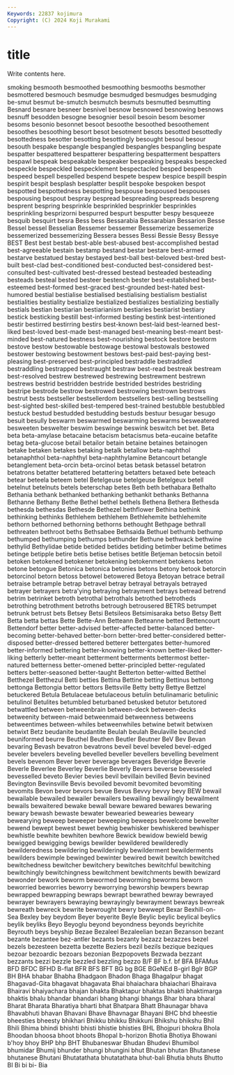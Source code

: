 ```yaml
---
Keywords: 22837 kojimura
Copyright: (C) 2024 Koji Murakami
---
```


# title

Write contents here.



smoking
besmooth besmoothed besmoothing besmooths besmother besmottered besmouch besmudge besmudged besmudges
besmudging be-smut besmut be-smutch besmutch besmuts besmutted besmutting Besnard besnare
besneer besnivel besnow besnowed besnowing besnows besnuff besodden besogne besognier
besoil besoin besom besomer besoms besonio besonnet besoot besoothe besoothed
besoothement besoothes besoothing besort besot besotment besots besotted besottedly besottedness
besotter besotting besottingly besought besoul besour besouth bespake bespangle bespangled
bespangles bespangling bespate bespatter bespattered bespatterer bespattering bespatterment bespatters bespawl
bespeak bespeakable bespeaker bespeaking bespeaks bespecked bespeckle bespeckled bespecklement bespectacled
besped bespeech bespeed bespell bespelled bespend bespete bespew bespice bespill
bespin bespirit bespit besplash besplatter besplit bespoke bespoken bespot bespotted
bespottedness bespotting bespouse bespoused bespouses bespousing bespout bespray bespread bespreading
bespreads bespreng besprent bespring besprinkle besprinkled besprinkler besprinkles besprinkling besprizorni
bespurred bespurt besputter bespy besqueeze besquib besquirt besra Bess bess
Bessarabia Bessarabian Bessarion Besse Bessel bessel Besselian Bessemer bessemer Bessemerize
bessemerize bessemerized bessemerizing Bessera besses Bessi Bessie Bessy Bessye BEST
Best best bestab best-able best-abused best-accomplished bestad best-agreeable bestain bestamp
bestand bestar bestare best-armed bestarve bestatued bestay bestayed best-ball best-beloved
best-bred best-built best-clad best-conditioned best-conducted best-considered best-consulted best-cultivated best-dressed bestead
besteaded besteading besteads besteal bested besteer bestench bester best-established best-esteemed
best-formed best-graced best-grounded best-hated best-humored bestial bestialise bestialised bestialising bestialism
bestialist bestialities bestiality bestialize bestialized bestializes bestializing bestially bestials bestian
bestiarian bestiarianism bestiaries bestiarist bestiary bestick besticking bestill best-informed besting
bestink best-intentioned bestir bestirred bestirring bestirs best-known best-laid best-learned best-liked
best-loved best-made best-managed best-meaning best-meant best-minded best-natured bestness best-nourishing bestock
bestore bestorm bestove bestow bestowable bestowage bestowal bestowals bestowed bestower
bestowing bestowment bestows best-paid best-paying best-pleasing best-preserved best-principled bestraddle bestraddled
bestraddling bestrapped bestraught bestraw best-read bestreak bestream best-resolved bestrew bestrewed
bestrewing bestrewment bestrewn bestrews bestrid bestridden bestride bestrided bestrides bestriding
bestripe bestrode bestrow bestrowed bestrowing bestrown bestrows bestrut bests bestseller
bestsellerdom bestsellers best-selling bestselling best-sighted best-skilled best-tempered best-trained bestubble bestubbled
bestuck bestud bestudded bestudding bestuds bestuur besugar besugo besuit besully
beswarm beswarmed beswarming beswarms besweatered besweeten beswelter beswim beswinge beswink
beswitch bet bet. Beta beta beta-amylase betacaine betacism betacismus beta-eucaine
betafite betag beta-glucose betail betailor betain betaine betaines betainogen betake
betaken betakes betaking betalk betallow beta-naphthol betanaphthol beta-naphthyl beta-naphthylamine Betancourt
betangle betanglement beta-orcin beta-orcinol betas betask betassel betatron betatrons betatter
betattered betattering betatters betaxed bete beteach betear beteela beteem betel
Betelgeuse betelgeuse Betelgeux betell betelnut betelnuts betels beterschap betes Beth
beth bethabara Bethalto Bethania bethank bethanked bethanking bethankit bethanks Bethanna
Bethanne Bethany Bethe Bethel bethel bethels Bethena Bethera Bethesda bethesda
bethesdas Bethesde Bethezel bethflower Bethina bethink bethinking bethinks Bethlehem bethlehem
Bethlehemite bethlehemite bethorn bethorned bethorning bethorns bethought Bethpage bethrall bethreaten
bethroot beths Bethsabee Bethsaida Bethuel bethumb bethump bethumped bethumping bethumps
bethunder Bethune bethwack bethwine bethylid Bethylidae betide betided betides betiding
betimber betime betimes betinge betipple betire betis betise betises betitle
Betjeman betocsin betoil betoken betokened betokener betokening betokenment betokens beton
betone betongue Betonica betonica betonies betons betony betook betorcin betorcinol
betorn betoss betowel betowered Betoya Betoyan betrace betrail betraise betrample
betrap betravel betray betrayal betrayals betrayed betrayer betrayers betra'ying betraying
betrayment betrays betread betrend betrim betrinket betroth betrothal betrothals betrothed
betrotheds betrothing betrothment betroths betrough betrousered BETRS betrumpet betrunk betrust
bets Betsey Betsi Betsileos Betsimisaraka betso Betsy Bett Betta betta
bettas Bette Bette-Ann Betteann Betteanne betted Bettencourt Bettendorf better better-advised
better-affected better-balanced better-becoming better-behaved better-born better-bred better-considered better-disposed better-dressed bettered
betterer bettergates better-humored better-informed bettering better-knowing better-known better-liked better-liking betterly
better-meant betterment betterments bettermost better-natured betterness better-omened better-principled better-regulated betters
better-seasoned better-taught Betterton better-witted Betthel Betthezel Betthezul Betti betties Bettina
Bettine betting Bettinus bettong bettonga Bettongia bettor bettors Bettsville Betty
betty Bettye Bettzel betuckered Betula Betulaceae betulaceous betulin betulinamaric betulinic
betulinol Betulites betumbled beturbaned betusked betutor betutored betwattled between betweenbrain
between-deck between-decks betweenity between-maid betweenmaid betweenness betweens betweentimes between-whiles betweenwhiles
betwine betwit betwixen betwixt Betz beudanite beudantite Beulah beulah Beulaville
beuncled beuniformed beurre Beuthel Beuthen Beutler Beutner BeV Bev Bevan
bevaring Bevash bevatron bevatrons beveil bevel beveled bevel-edged beveler bevelers
beveling bevelled beveller bevellers bevelling bevelment bevels bevenom Bever bever
beverage beverages Beveridge Beverie Beverle Beverlee Beverley Beverlie Beverly Bevers
beverse bevesseled bevesselled beveto Bevier bevies bevil bevillain bevilled Bevin
bevined Bevington Bevinsville Bevis bevoiled bevomit bevomited bevomiting bevomits Bevon
bevor bevors bevue Bevus Bevvy bevvy bevy BEW bewail bewailable
bewailed bewailer bewailers bewailing bewailingly bewailment bewails bewaitered bewake bewall
beware bewared bewares bewaring bewary bewash bewaste bewater bewearied bewearies
beweary bewearying beweep beweeper beweeping beweeps bewelcome bewelter bewend bewept
bewest bewet bewhig bewhisker bewhiskered bewhisper bewhistle bewhite bewhiten bewhore
Bewick bewidow bewield bewig bewigged bewigging bewigs bewilder bewildered bewilderedly
bewilderedness bewildering bewilderingly bewilderment bewilderments bewilders bewimple bewinged bewinter bewired
bewit bewitch bewitched bewitchedness bewitcher bewitchery bewitches bewitchful bewitching bewitchingly
bewitchingness bewitchment bewitchments bewith bewizard bewonder bework beworm bewormed beworming
beworms beworn beworried beworries beworry beworrying beworship bewpers bewrap bewrapped
bewrapping bewraps bewrapt bewrathed bewray bewrayed bewrayer bewrayers bewraying bewrayingly
bewrayment bewrays bewreak bewreath bewreck bewrite bewrought bewry bewwept Bexar
Bexhill-on-Sea Bexley bey beydom Beyer beyerite Beyle Beylic beylic beylical
beylics beylik beyliks Beyo Beyoglu beyond beyondness beyonds beyrichite Beyrouth
beys beyship Bezae Bezaleel Bezaleelian bezan Bezanson bezant bezante bezantee
bez-antler bezants bezanty bezazz bezazzes bezel bezels bezesteen bezetta bezette
Beziers bezil bezils bezique beziques bezoar bezoardic bezoars bezonian Bezpopovets
Bezwada bezzant bezzants bezzi bezzle bezzled bezzling bezzo B/F BF
b.f. bf BFA BFAMus BFD BFDC BFHD B-flat BFR BFS
BFT BG bg BGE BGeNEd B-girl Bglr BGP BH BHA
bhabar Bhabha Bhadgaon Bhadon Bhaga Bhagalpur bhagat Bhagavad-Gita bhagavat bhagavata
Bhai bhaiachara bhaiachari Bhairava Bhairavi bhaiyachara bhajan bhakta Bhaktapur bhaktas
bhakti bhaktimarga bhaktis bhalu bhandar bhandari bhang bhangi bhangs Bhar
bhara bharal Bharat Bharata Bharatiya bharti bhat Bhatpara Bhatt Bhaunagar
bhava Bhavabhuti bhavan Bhavani Bhave Bhavnagar Bhayani BHC bhd bheestie
bheesties bheesty bhikhari Bhikku bhikku Bhikkuni Bhikshu bhikshu Bhil Bhili
Bhima bhindi bhishti bhisti bhistie bhisties BHL Bhojpuri bhokra Bhola
Bhoodan bhoosa bhoot bhoots Bhopal b-horizon Bhotia Bhotiya Bhowani b'hoy
bhoy BHP bhp BHT Bhubaneswar Bhudan Bhudevi Bhumibol bhumidar Bhumij
bhunder bhungi bhungini bhut Bhutan bhutan Bhutanese bhutanese Bhutani Bhutatathata
bhutatathata bhut-bali Bhutia bhuts Bhutto BI Bi bi bi- Bia
